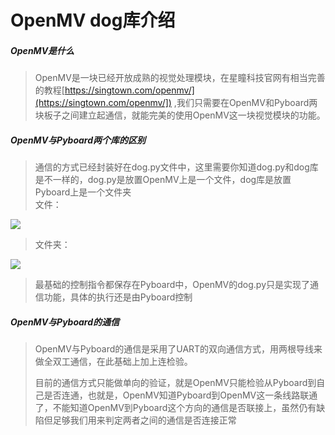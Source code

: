 # OpenMV dog库介绍

##### OpenMV是什么

>​	OpenMV是一块已经开放成熟的视觉处理模块，在星瞳科技官网有相当完善的教程[https://singtown.com/openmv/](https://singtown.com/openmv/]) ,我们只需要在OpenMV和Pyboard两块板子之间建立起通信，就能完美的使用OpenMV这一块视觉模块的功能。

##### OpenMV与Pyboard两个库的区别

>​	通信的方式已经封装好在dog.py文件中，这里需要你知道dog.py和dog库是不一样的，dog.py是放置OpenMV上是一个文件，dog库是放置Pyboard上是一个文件夹  
>文件：

![](/pic/ch4/4.4.3/1.png) 

>文件夹：

![](/pic/ch4/4.4.3/2.png) 

>​	最基础的控制指令都保存在Pyboard中，OpenMV的dog.py只是实现了通信功能，具体的执行还是由Pyboard控制

##### OpenMV与Pyboard的通信

>​	OpenMV与Pyboard的通信是采用了UART的双向通信方式，用两根导线来做全双工通信，在此基础上加上连检验。  
>
>​	目前的通信方式只能做单向的验证，就是OpenMV只能检验从Pyboard到自己是否连通，也就是，OpenMV知道Pyboard到OpenMV这一条线路联通了，不能知道OpenMV到Pyboard这个方向的通信是否联接上，虽然仍有缺陷但足够我们用来判定两者之间的通信是否连接正常  
